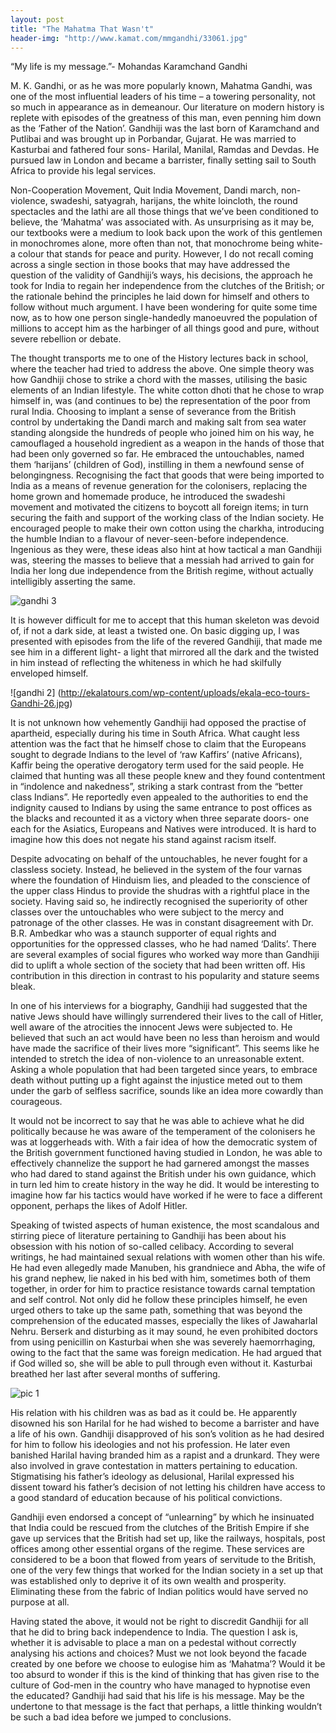```yaml
---
layout: post
title: "The Mahatma That Wasn't"
header-img: "http://www.kamat.com/mmgandhi/33061.jpg"
---
```


“My life is my message.”- Mohandas Karamchand Gandhi

<p> M. K. Gandhi, or as he was more popularly known, Mahatma Gandhi, was one of the most influential leaders of his time – a towering personality, not so much in appearance as in demeanour. Our literature on modern history is replete with episodes of the greatness of this man, even penning him down as the ‘Father of the Nation’. Gandhiji was the last born of Karamchand and Putlibai and was brought up in Porbandar, Gujarat. He was married to Kasturbai and fathered four sons- Harilal, Manilal, Ramdas and Devdas. He pursued law in London and became a barrister, finally setting sail to South Africa to provide his legal services. </p>

<p> Non-Cooperation Movement, Quit India Movement, Dandi march, non-violence, swadeshi, satyagrah, harijans, the white loincloth, the round spectacles and the lathi are all those things that we’ve been conditioned to believe, the ‘Mahatma’ was associated with. As unsurprising as it may be, our textbooks were a medium to look back upon the work of this gentlemen in monochromes alone, more often than not, that monochrome being white- a colour that stands for peace and purity. However, I do not recall coming across a single section in those books that may have addressed the question of the validity of Gandhiji’s ways, his decisions, the approach he took for India to regain her independence from the clutches of the British; or the rationale behind the principles he laid down for himself and others to follow without much argument. I have been wondering for quite some time now, as to how one person single-handedly manoeuvred the population of millions to accept him as the harbinger of all things good and pure, without severe rebellion or debate. </p>

<p> The thought transports me to one of the History lectures back in school, where the teacher had tried to address the above. One simple theory was how Gandhiji chose to strike a chord with the masses, utilising the basic elements of an Indian lifestyle. The white cotton dhoti that he chose to wrap himself in, was (and continues to be) the representation of the poor from rural India. Choosing to implant a sense of severance from the British control by undertaking the Dandi march and making salt from sea water standing alongside the hundreds of people who joined him on his way, he camouflaged a household ingredient as a weapon in the hands of those that had been only governed so far. He embraced the untouchables, named them ‘harijans’ (children of God), instilling in them a newfound sense of belongingness. Recognising the fact that goods that were being imported to India as a means of revenue generation for the colonisers, replacing the home grown and homemade produce, he introduced the swadeshi movement and motivated the citizens to boycott all foreign items; in turn securing the faith and support of the working class of the Indian society. He encouraged people to make their own cotton using the charkha, introducing the humble Indian to a flavour of never-seen-before independence. Ingenious as they were, these ideas also hint at how tactical a man Gandhiji was, steering the masses to believe that a messiah had arrived to gain for India her long due independence from the British regime, without actually intelligibly asserting the same. </p>

![gandhi 3](http://mettacenter.org/wp-content/uploads/2012/10/g203233_u53572_gandhi1.jpg)

<p> It is however difficult for me to accept that this human skeleton was devoid of, if not a dark side, at least a twisted one. On basic digging up, I was presented with episodes from the life of the revered Gandhiji, that made me see him in a different light- a light that mirrored all the dark and the twisted in him instead of reflecting the whiteness in which he had skilfully enveloped himself. </p>

![gandhi 2] (http://ekalatours.com/wp-content/uploads/ekala-eco-tours-Gandhi-26.jpg)

<p> It is not unknown how vehemently Gandhiji had opposed the practise of apartheid, especially during his time in South Africa. What caught less attention was the fact that he himself chose to claim that the Europeans sought to degrade Indians to the level of ‘raw Kaffirs’ (native Africans), Kaffir being the operative derogatory term used for the said people. He claimed that hunting was all these people knew and they found contentment in “indolence and nakedness”, striking a stark contrast from the “better class Indians”. He reportedly even appealed to the authorities to end the indignity caused to Indians by using the same entrance to post offices as the blacks and recounted it as a victory when three separate doors- one each for the Asiatics, Europeans and Natives were introduced. It is hard to imagine how this does not negate his stand against racism itself. </p>

<p> Despite advocating on behalf of the untouchables, he never fought for a classless society. Instead, he believed in the system of the four varnas where the foundation of Hinduism lies, and pleaded to the conscience of the upper class Hindus to provide the shudras with a rightful place in the society. Having said so, he indirectly recognised the superiority of other classes over the untouchables who were subject to the mercy and patronage of the other classes. He was in constant disagreement with Dr. B.R. Ambedkar who was a staunch supporter of equal rights and opportunities for the oppressed classes, who he had named ‘Dalits’. There are several examples of social figures who worked way more than Gandhiji did to uplift a whole section of the society that had been written off. His contribution in this direction in contrast to his popularity and stature seems bleak.</p>

<p> In one of his interviews for a biography, Gandhiji had suggested that the native Jews should have willingly surrendered their lives to the call of Hitler, well aware of the atrocities the innocent Jews were subjected to. He believed that such an act would have been no less than heroism and would have made the sacrifice of their lives more “significant”. This seems like he intended to stretch the idea of non-violence to an unreasonable extent. Asking a whole population that had been targeted since years, to embrace death without putting up a fight against the injustice meted out to them under the garb of selfless sacrifice, sounds like an idea more cowardly than courageous.</p>

<p> It would not be incorrect to say that he was able to achieve what he did politically because he was aware of the temperament of the colonisers he was at loggerheads with. With a fair idea of how the democratic system of the British government functioned having studied in London, he was able to effectively channelize the support he had garnered amongst the masses who had dared to stand against the British under his own guidance, which in turn led him to create history in the way he did. It would be interesting to imagine how far his tactics would have worked if he were to face a different opponent, perhaps the likes of Adolf Hitler. </p>

<p> Speaking of twisted aspects of human existence, the most scandalous and stirring piece of literature pertaining to Gandhiji has been about his obsession with his notion of so-called celibacy. According to several writings, he had maintained sexual relations with women other than his wife. He had even allegedly made Manuben, his grandniece and Abha, the wife of his grand nephew, lie naked in his bed with him, sometimes both of them together, in order for him to practice resistance towards carnal temptation and self control. Not only did he follow these principles himself, he even urged others to take up the same path, something that was beyond the comprehension of the educated masses, especially the likes of Jawaharlal Nehru. Berserk and disturbing as it may sound, he even prohibited doctors from using penicillin on Kasturbai when she was severely haemorrhaging, owing to the fact that the same was foreign medication. He had argued that if God willed so, she will be able to pull through even without it. Kasturbai breathed her last after several months of suffering. </p>

![pic 1](https://encrypted-tbn0.gstatic.com/images?q=tbn:ANd9GcQTYOKz0vzfAEzfeEqj6-K-N5QQkJyk4be6nGvsQ_aUCto1zEa9)

<p> His relation with his children was as bad as it could be. He apparently disowned his son Harilal for he had wished to become a barrister and have a life of his own. Gandhiji disapproved of his son’s volition as he had desired for him to follow his ideologies and not his profession. He later even banished Harilal having branded him as a rapist and a drunkard. They were also involved in grave contestation in matters pertaining to education. Stigmatising his father’s ideology as delusional, Harilal expressed his dissent toward his father’s decision of not letting his children have access to a good standard of education because of his political convictions.</p>

<p> Gandhiji even endorsed a concept of “unlearning” by which he insinuated that India could be rescued from the clutches of the British Empire if she gave up services that the British had set up, like the railways, hospitals, post offices among other essential organs of the regime. These services are considered to be a boon that flowed from years of servitude to the British, one of the very few things that worked for the Indian society in a set up that was established only to deprive it of its own wealth and prosperity. Eliminating these from the fabric of Indian politics would have served no purpose at all.</p>

<p> Having stated the above, it would not be right to discredit Gandhiji for all that he did to bring back independence to India. The question I ask is, whether it is advisable to place a man on a pedestal without correctly analysing his actions and choices? Must we not look beyond the facade created by one before we choose to eulogise him as ‘Mahatma’? Would it be too absurd to wonder if this is the kind of thinking that has given rise to the culture of God-men in the country who have managed to hypnotise even the educated? Gandhiji had said that his life is his message. May be the undertone to that message is the fact that perhaps, a little thinking wouldn’t be such a bad idea before we jumped to conclusions.</p>
